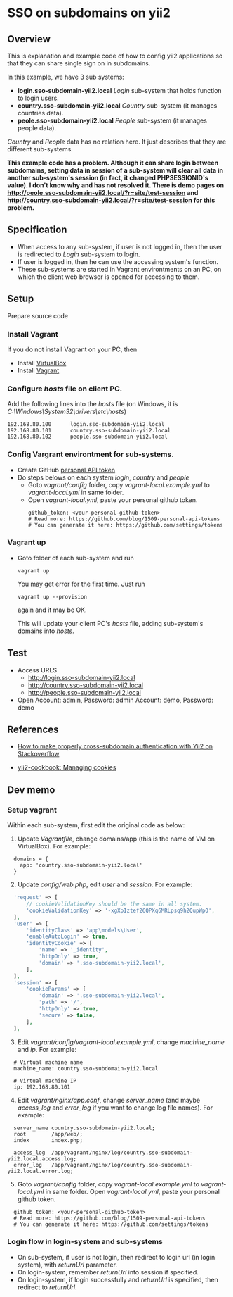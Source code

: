 # SSO on subdomains on yii2

## Overview

This is explanation and example code of how to config yii2 applications so that they can share single sign on in subdomains.

In this example, we have 3 sub systems:
* **login.sso-subdomain-yii2.local** *Login* sub-system that holds function to login users.
* **country.sso-subdomain-yii2.local** *Country* sub-system (it manages countries data).
* **peole.sso-subdomain-yii2.local** *People* sub-system (it manages people data).

*Country* and *People* data has no relation here. It just describes that they are different sub-systems.

**This example code has a problem. Although it can share login between subdomains, setting data in session of a sub-system will clear all data in another sub-system's session (in fact, it changed PHPSESSIONID's value). I don't know why and has not resolved it. There is demo pages on http://peole.sso-subdomain-yii2.local/?r=site/test-session and http://country.sso-subdomain-yii2.local/?r=site/test-session for this problem.**

## Specification

* When access to any sub-system, if user is not logged in, then the user is redirected to *Login* sub-system to login.
* If user is logged in, then he can use the accessing system's function.
* These sub-systems are started in Vagrant environtments on an PC, on which the client web browser is opened for accessing to them.

## Setup

Prepare source code

### Install Vagrant

If you do not install Vagrant on your PC, then

* Install [VirtualBox](https://www.virtualbox.org/wiki/Downloads)
* Install [Vagrant](https://www.vagrantup.com/downloads.html)

### Configure *hosts* file on client PC.

Add the following lines into the *hosts* file (on Windows, it is *C:\Windows\System32\drivers\etc\hosts*)
```
192.168.80.100      login.sso-subdomain-yii2.local
192.168.80.101      country.sso-subdomain-yii2.local
192.168.80.102      people.sso-subdomain-yii2.local
```

### Config Vargrant environtment for sub-systems.

* Create GitHub [personal API token](https://github.com/blog/1509-personal-api-tokens)
* Do steps belows on each system *login*, *country* and *people*
  * Goto *vagrant/config* folder, copy *vagrant-local.example.yml* to *vagrant-local.yml* in same folder.
  * Open *vagrant-local.yml*, paste your personal github token.
    ```
    github_token: <your-personal-github-token>
    # Read more: https://github.com/blog/1509-personal-api-tokens
    # You can generate it here: https://github.com/settings/tokens
    ```
### Vagrant up

* Goto folder of each sub-system and run
  ```
  vagrant up
  ```
  You may get error for the first time.
  Just run
  ```
  vagrant up --provision
  ```
  again and it may be OK.
  
  This will update your client PC's *hosts* file, adding sub-system's domains into *hosts*. 

## Test

* Access URLS
  * http://login.sso-subdomain-yii2.local
  * http://country.sso-subdomain-yii2.local
  * http://people.sso-subdomain-yii2.local
* Open
  Account: admin, Password: admin
  Account: demo, Password: demo

## References

* [How to make properly cross-subdomain authentication with Yii2 on Stackoverflow](https://stackoverflow.com/questions/34581602/how-to-make-properly-cross-subdomain-authentication-with-yii2/34704193)

* [yii2-cookbook::Managing cookies](https://github.com/samdark/yii2-cookbook/blob/master/book/cookies.md#cross-subdomain-authentication-and-identity-cookies)

## Dev memo

### Setup vagrant

Within each sub-system, first edit the original code as below:
1. Update *Vagrantfile*, change domains/app (this is the name of VM on VirtualBox). For example:
  ```
    domains = {
      app: 'country.sso-subdomain-yii2.local'
    }
  ```
2. Update *config/web.php*, edit *user* and *session*. For example:
  ```php
    'request' => [
        // cookieValidationKey should be the same in all system.
        'cookieValidationKey' => '-xgXpIztef26QPXq6MRLpsq9h2QupWpO',
    ],  
    'user' => [
        'identityClass' => 'app\models\User',
        'enableAutoLogin' => true,
        'identityCookie' => [
            'name' => '_identity',
            'httpOnly' => true,
            'domain' => '.sso-subdomain-yii2.local',
        ],
    ],
    'session' => [
        'cookieParams' => [
            'domain' => '.sso-subdomain-yii2.local',
            'path' => '/',
            'httpOnly' => true,
            'secure' => false,
        ],
    ],
  ```
3. Edit *vagrant/config/vagrant-local.example.yml*, change *machine_name* and *ip*. For example:
  ```
    # Virtual machine name
    machine_name: country.sso-subdomain-yii2.local

    # Virtual machine IP
    ip: 192.168.80.101
  ```
4. Edit *vagrant/nginx/app.conf*, change *server_name* (and maybe *access_log* and *error_log* if you want to change log file names). For example:
  ```
    server_name country.sso-subdomain-yii2.local;
    root        /app/web/;
    index       index.php;

    access_log  /app/vagrant/nginx/log/country.sso-subdomain-yii2.local.access.log;
    error_log   /app/vagrant/nginx/log/country.sso-subdomain-yii2.local.error.log;  
  ```
5. Goto *vagrant/config* folder, copy *vagrant-local.example.yml* to *vagrant-local.yml* in same folder.
  Open *vagrant-local.yml*, paste your personal github token.
  ```
    github_token: <your-personal-github-token>
    # Read more: https://github.com/blog/1509-personal-api-tokens
    # You can generate it here: https://github.com/settings/tokens
  ```

### Login flow in login-system and sub-systems

* On sub-system, if user is not login, then redirect to login url (in login system), with *returnUrl* parameter.
* On login-system, remember *returnUrl* into session if specified.
* On login-system, if login successfully and *returnUrl* is specified, then redirect to *returnUrl*.